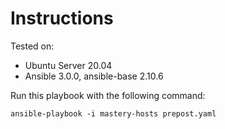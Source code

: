 # Instructions

Tested on:
- Ubuntu Server 20.04
- Ansible 3.0.0, ansible-base 2.10.6

Run this playbook with the following command:

    ansible-playbook -i mastery-hosts prepost.yaml
